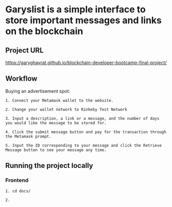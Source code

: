 # Garyslist is a simple interface to store important messages and links on the blockchain 


## Project URL

https://garyghayrat.github.io/blockchain-developer-bootcamp-final-project/

## Workflow

Buying an advertisement spot:
	
	1. Connect your Metamask wallet to the website.

	2. Change your wallet network to Rinkeby Test Network

	3. Input a description, a link or a message, and the number of days you would like the message to be stored for.

	4. Click the submit message button and pay for the transaction through the Metamask prompt.

	5. Input the ID corresponding to your message and click the Retrieve Message button to see your message any time. 

## Running the project locally

### Frontend

	1. cd docs/
	
	2. 